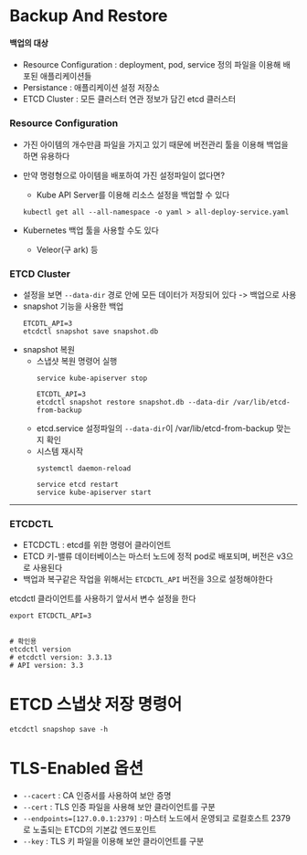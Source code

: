 # Backup And Restore

#### 백업의 대상
- Resource Configuration : deployment, pod, service 정의 파일을 이용해 배포된 애플리케이션들
- Persistance : 애플리케이션 설정 저장소
- ETCD Cluster : 모든 클러스터 연관 정보가 담긴 etcd 클러스터

### Resource Configuration
- 가진 아이템의 개수만큼 파일을 가지고 있기 때문에 버전관리 툴을 이용해 백업을 하면 유용하다
- 만약 명령형으로 아이템을 배포하여 가진 설정파일이 없다면?
    - Kube API Server를 이용해 리소스 설정을 백업할 수 있다

    ```shell
    kubectl get all --all-namespace -o yaml > all-deploy-service.yaml
    ```
- Kubernetes 백업 툴을 사용할 수도 있다
    - Veleor(구 ark) 등

### ETCD Cluster
- 설정을 보면 `--data-dir` 경로 안에 모든 데이터가 저장되어 있다 -> 백업으로 사용
- snapshot 기능을 사용한 백업
    ```shell
    ETCDTL_API=3
    etcdctl snapshot save snapshot.db
    ```
- snapshot 복원
    - 스냅샷 복원 명령어 실행
        ```shell
        service kube-apiserver stop

        ETCDTL_API=3
        etcdctl snapshot restore snapshot.db --data-dir /var/lib/etcd-from-backup
        ```
    - etcd.service 설정파일의 `--data-dir`이 /var/lib/etcd-from-backup 맞는지 확인
    - 시스템 재시작
        ```shell
        systemctl daemon-reload

        service etcd restart 
        service kube-apiserver start
        ```

---

### ETCDCTL

- ETCDCTL : etcd를 위한 명령어 클라이언트
- ETCD 키-밸류 데이터베이스는 마스터 노드에 정적 pod로 배포되며, 버전은 v3으로 사용된다
- 백업과 복구같은 작업을 위해서는 `ETCDCTL_API` 버전을 3으로 설정해야한다

etcdctl 클라이언트를 사용하기 앞서서 변수 설정을 한다
```shell
export ETCDCTL_API=3


# 확인용
etcdctl version 
# etcdctl version: 3.3.13
# API version: 3.3
```

# ETCD 스냅샷 저장 명령어
```shell
etcdctl snapshop save -h
```

# TLS-Enabled 옵션
- `--cacert` : CA 인증서를 사용하여 보안 증명
- `--cert` : TLS 인증 파일을 사용해 보안 클라이언트를 구분
- `--endpoints=[127.0.0.1:2379]` : 마스터 노드에서 운영되고 로컬호스트 2379로 노출되는 ETCD의 기본값 엔드포인트  
- `--key` : TLS 키 파일을 이용해 보안 클라이언트를 구분
